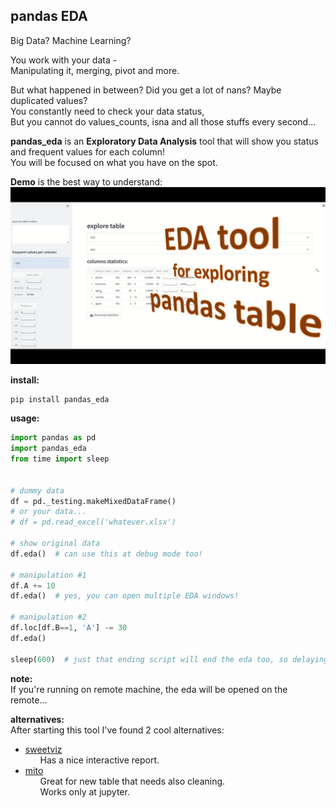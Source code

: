## pandas EDA

Big Data? Machine Learning?

You work with your data -  
Manipulating it, merging, pivot and more.

But what happened in between? Did you get a lot of nans? Maybe duplicated values?  
You constantly need to check your data status,  
But you cannot do values_counts, isna and all those stuffs every second...

**pandas_eda** is an **Exploratory Data Analysis** tool that will show you status and frequent values for each column!  
You will be focused on what you have on the spot.

**Demo** is the best way to understand:  
[![demo](https://github.com/lisrael1/pandas_eda/blob/master/front.jpg?raw=True)](https://youtu.be/kHT6MshXb04)

**install:**

```shell
pip install pandas_eda
```

**usage:**
```python
import pandas as pd
import pandas_eda
from time import sleep


# dummy data
df = pd._testing.makeMixedDataFrame()
# or your data...
# df = pd.read_excel('whatever.xlsx')

# show original data
df.eda()  # can use this at debug mode too!

# manipulation #1
df.A += 10
df.eda()  # yes, you can open multiple EDA windows!

# manipulation #2
df.loc[df.B==1, 'A'] -= 30
df.eda()

sleep(600)  # just that ending script will end the eda too, so delaying the exit. no need at jupyter
```

**note:**  
If you're running on remote machine, the eda will be opened on the remote...

**alternatives:**  
After starting this tool I've found 2 cool alternatives:
* [sweetviz](https://pypi.org/project/sweetviz)
    <ul>Has a nice interactive report.</ul>
* [mito](https://www.trymito.io/) 
    <ul>Great for new table that needs also cleaning.<br>
    Works only at jupyter.</ul> 
